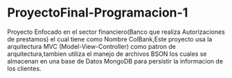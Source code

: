 # ProyectoFinal-Programacion-1
Proyecto Enfocado en el sector financiero(Banco que realiza Autorizaciones de prestamos) el cual tiene como Nombre ColBank,Este proyecto
usa la arquitectura MVC (Model-View-Controller) como patron de arquitectura,tambien utiliza el manejo de archivos BSON los cuales se almacenan en una 
base de Datos MongoDB para persistir la informacion de los clientes.
